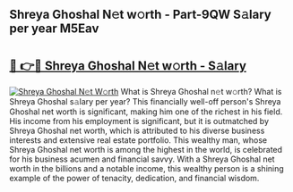 ## Shreya Ghoshal N𝚎t w𝚘rth - Part-9QW S𝚊lary per year M5Eav

# <h2><a href="http://gc1s2wo.nevu.top/?p=Shreya+Ghoshal">🔗 👉🔴 Shreya Ghoshal N𝚎t w𝚘rth - S𝚊lary</a></h2>

[![Shreya Ghoshal N𝚎t W𝚘rth](https://i.imgur.com/Oavwk0R.jpeg)](http://gc1s2wo.nevu.top/?p=Shreya+Ghoshal)
What is Shreya Ghoshal n𝚎t w𝚘rth? What is Shreya Ghoshal s𝚊lary per year?
This financially well-off person's Shreya Ghoshal net worth is significant, making him one of the richest in his field. His income from his employment is significant, but it is outmatched by Shreya Ghoshal net worth, which is attributed to his diverse business interests and extensive real estate portfolio. This wealthy man, whose Shreya Ghoshal net worth is among the highest in the world, is celebrated for his business acumen and financial savvy. With a Shreya Ghoshal net worth in the billions and a notable income, this wealthy person is a shining example of the power of tenacity, dedication, and financial wisdom.
